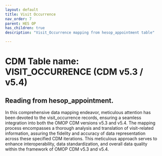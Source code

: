 ```yaml
---
layout: default
title: Visit Occurrence
nav_order: 7
parent: HES OP
has_children: true
description: "Visit_Occurrence mapping from hesop_appointment table"

---
```



# CDM Table name: VISIT_OCCURRENCE (CDM v5.3 / v5.4)

## Reading from hesop_appointment.
In this comprehensive data mapping endeavor, meticulous attention has been devoted to the visit_occurrence records, ensuring a seamless integration into both the OMOP CDM versions v5.3 and v5.4. The mapping process encompasses a thorough analysis and translation of visit-related information, assuring the fidelity and accuracy of data representation across these specified CDM iterations. This meticulous approach serves to enhance interoperability, data standardization, and overall data quality within the framework of OMOP CDM v5.3 and v5.4.